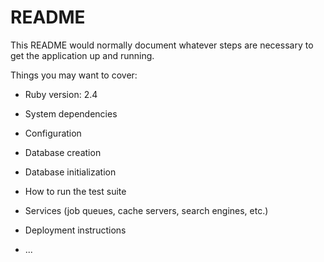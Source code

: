 # README

This README would normally document whatever steps are necessary to get the
application up and running.

Things you may want to cover:

* Ruby version: 2.4

* System dependencies

* Configuration

* Database creation

* Database initialization

* How to run the test suite

* Services (job queues, cache servers, search engines, etc.)

* Deployment instructions

* ...
